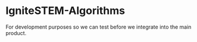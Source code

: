 # IgniteSTEM-Algorithms

For development purposes so we can test before we integrate into the main product.
